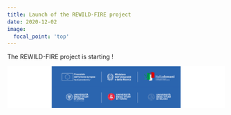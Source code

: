 ```yaml
---
title: Launch of the REWILD-FIRE project
date: 2020-12-02
image:
  focal_point: 'top'
---
```


The REWILD-FIRE project is starting !

<!--more-->

![screen reader text](./assets/media/logosEU.svg "")
